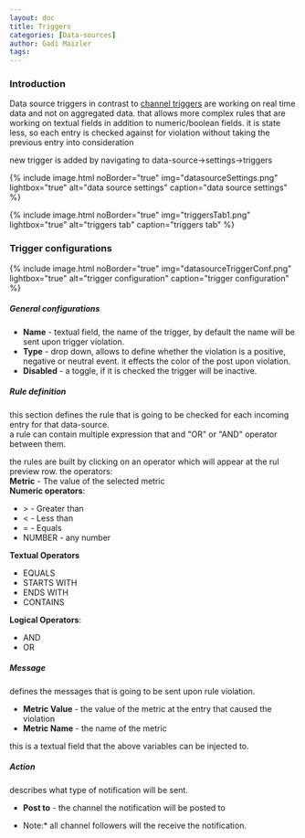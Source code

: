 ```yaml
---
layout: doc
title: Triggers
categories: [Data-sources]
author: Gadi Maizler
tags: 
---
```

### Introduction
Data source triggers in contrast to [channel triggers](../channels/triggers) are working on real time data and not on aggregated data.
that allows more complex rules that are working on textual fields in addition to numeric/boolean fields.
it is state less, so each entry is checked against for violation without taking the previous entry into consideration


new trigger is added by navigating to data-source->settings->triggers



{% include image.html noBorder="true" img="datasourceSettings.png" lightbox="true" alt="data source settings" caption="data source settings" %}

{% include image.html noBorder="true" img="triggersTab1.png" lightbox="true" alt="triggers tab" caption="triggers tab" %}



### Trigger configurations 
{% include image.html noBorder="true" img="datasourceTriggerConf.png" lightbox="true" alt="trigger configuration" caption="trigger configuration" %}
##### General configurations
* **Name** - textual field, the name of the trigger, by default the name will be sent upon trigger violation. 
* **Type** - drop down, allows to define whether the violation is a positive, negative or neutral event. it effects the color of the post upon violation. 
* **Disabled** - a toggle, if it is checked the trigger will be inactive.

##### Rule definition
this section defines the rule that is going to be checked for each incoming entry for that data-source.  
a rule can contain multiple expression that and "OR" or "AND" operator between them.

the rules are built by clicking on an operator which will appear at the rul preview row.
the operators:  
**Metric** - The value of the selected metric  
**Numeric operators**:
  * \> - Greater than
  * < - Less than
  * = - Equals
  * NUMBER - any number

**Textual Operators**
  * EQUALS
  * STARTS WITH
  * ENDS WITH
  * CONTAINS

**Logical Operators**:
  * AND
  * OR 


##### Message
defines the messages that is going to be sent upon rule violation.
* **Metric Value**  -  the value of the metric at the entry that caused the violation
* **Metric Name** - the name of the metric

this is a textual field that the above variables can be injected to.


##### Action
describes what type of notification will be sent.

* **Post to** -  the channel the notification will be posted to
- Note:* all channel followers will the receive the notification.

